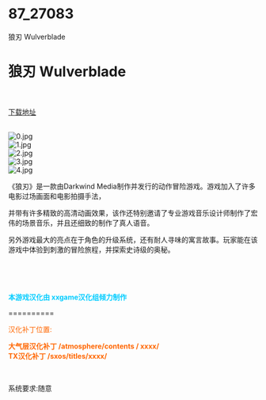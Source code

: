# 87_27083
狼刃 Wulverblade
# 狼刃 Wulverblade
 <br/></br>
[下载地址](https://www.switch520.cc/article/27083 "下载地址")
<br/></br>

<p><img title="0.jpg" src="https://www.switch520.cc/muke_img/2022_02_13_cd42c2e891fbe.jpg" alt="0.jpg"><br>
<img title="1.jpg" src="https://www.switch520.cc/muke_img/2022_02_13_a8a8c1db70f8f.jpg" alt="1.jpg"><br>
<img title="2.jpg" src="https://www.switch520.cc/muke_img/2022_02_13_c50ae2e0d297d.jpg" alt="2.jpg"><br>
<img title="3.jpg" src="https://www.switch520.cc/muke_img/2022_02_13_94f11a1412fe6.jpg" alt="3.jpg"><br>
<img title="4.jpg" src="https://www.switch520.cc/muke_img/2022_02_13_269761630279c.jpg" alt="4.jpg"></p>
<p>《狼刃》是一款由Darkwind Media制作并发行的动作冒险游戏。游戏加入了许多电影过场画面和电影拍摄手法，</p>
<p>并带有许多精致的高清动画效果，该作还特别邀请了专业游戏音乐设计师制作了宏伟的场景音乐，并且还细致的制作了真人语音。</p>
<p>另外游戏最大的亮点在于角色的升级系统，还有耐人寻味的寓言故事。玩家能在该游戏中体验到刺激的冒险旅程，并探索史诗级的奥秘。</p>
<p>&nbsp;</p>
<p>&nbsp;</p>
<p><span style="color: #00ccff;"><strong>本游戏汉化由 xxgame汉化组倾力制作</strong></span></p>
<p>==========</p>
<p><span style="color: #ff6600;">汉化补丁位置:</span></p>
<p><span style="color: #ff6600;"><strong>大气层汉化补丁 /atmosphere/contents / xxxx/</strong></span><br>
<span style="color: #ff6600;"><strong>TX汉化补丁 /sxos/titles/xxxx/</strong></span></p>
<p>&nbsp;</p>
<p>系统要求:随意</p>


